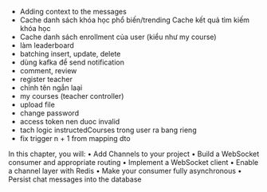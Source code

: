 - Adding context to the messages
- Cache danh sách khóa học phổ biến/trending
  Cache kết quả tìm kiếm khóa học
- Cache danh sách enrollment của user (kiểu như my course)
- làm leaderboard
- batching insert, update, delete
- dùng kafka để send notification
- comment, review
- register teacher
- chỉnh tên ngắn laại
- my courses (teacher controller)
- upload file
- change password
- access token nen duoc invalid
- tach logic instructedCourses trong user ra bang rieng
- fix trigger n + 1 from mapping dto

In this chapter, you will:
•
Add Channels to your project
•
Build a WebSocket consumer and appropriate routing
•
Implement a WebSocket client
•
Enable a channel layer with Redis
•
Make your consumer fully asynchronous
•
Persist chat messages into the database